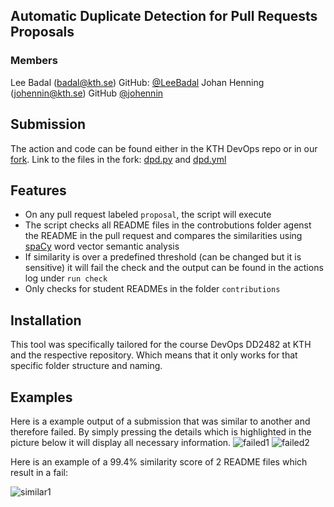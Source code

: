 ## Automatic Duplicate Detection for Pull Requests Proposals
### Members
Lee Badal (badal@kth.se)
GitHub: [@LeeBadal](https://github.com/LeeBadal)
Johan Henning (johennin@kth.se)
GitHub [@johennin](https://github.com/johennin)

## Submission
The action and code can be found either in the KTH DevOps repo or in our [fork](https://github.com/johennin/devops-course). 
Link to the files in the fork: [dpd.py](https://github.com/johennin/devops-course/blob/automation/contributions/course-automation/badal-johennin/dpd.py) and [dpd.yml](https://github.com/johennin/devops-course/blob/automation/.github/workflows/dpd.yml)

## Features

- On any pull request labeled `proposal`, the script will execute
- The script checks all README files in the controbutions folder agenst the README in the pull request and compares the similarities using [spaCy](https://spacy.io/usage/linguistic-features/#vectors-similarity) word vector semantic analysis
- If similarity is over a predefined threshold (can be changed but it is sensitive) it will fail the check and the output can be found in the actions log under `run check`
- Only checks for student READMEs in the folder `contributions`

## Installation
This tool was specifically tailored for the course DevOps DD2482 at KTH and the respective repository. Which means that it only works for that specific folder structure and naming.

## Examples
Here is a example output of a submission that was similar to another and therefore failed. By simply pressing the details which is highlighted in the picture below it will display all necessary information.
![failed1](https://i.imgur.com/89lnQHo.png)
![failed2](https://i.imgur.com/YgSoyya.png)

Here is an example of a 99.4% similarity score of 2 README files which result in a fail:

![similar1](https://i.imgur.com/H0bbDmE.png)
